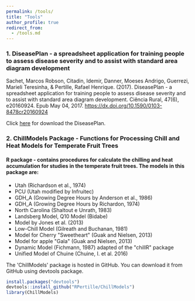 ```yaml
---
permalink: /tools/
title: "Tools"
author_profile: true
redirect_from: 
  - /tools.md
---
```



### 1. DiseasePlan - a spreadsheet application for training people to assess disease severity and to assist with standard area diagram development

Sachet, Marcos Robson, Citadin, Idemir, Danner, Moeses Andrigo, Guerrezi, Marieli Teresinha, & Pertille, Rafael Henrique. (2017). DiseasePlan - a spreadsheet application for training people to assess disease severity and to assist with standard area diagram development. Ciência Rural, 47(6), e20160924. Epub May 04, 2017. https://dx.doi.org/10.1590/0103-8478cr20160924

Click [here](https://www.researchgate.net/publication/308948364_DiseasePlan_-_a_spreadsheet_application_for_training_people_to_assess_disease_severity_and_to_assist_with_standard_area_diagram_development_DownloadUnzip_Run_DiseasePlanxlsm) for download the DiseasePlan.


### 2. ChillModels Package - Functions for Processing Chill and Heat Models for Temperate Fruit Trees

#### R package - contains procedures for calculate the chilling and heat accumulation for studies in the temperate fruit trees. The models in this package are:
- Utah (Richardson et al., 1974)
- PCU (Utah modified by Infruitec)
- GDH_A (Growing Degree Hours by Anderson et al., 1986)
- GDH_A (Growing Degree Hours by Richardon, 1974)
- North Carolina (Shaltout e Unrath, 1983)
- Landsberg Model, Q10 Model (Bidabe)
- Model by Jones et al. (2013)
- Low-Chill Model (Gilreath and Buchanan, 1981)
- Model for Cherry "Sweetheart" (Guak and Nielsen, 2013)
- Model for apple "Gala" (Guak and Nielsen, 2013)
- Dynamic Model (Fichmann, 1987) adapted of the "chillR" package
- Unified Model of Chuine (Chuine, I. et al. 2016)

The 'ChillModels' package is hosted in GitHub. You can download it from GitHub using devtools package.

```r
install.packages("devtools")
devtools::install_github("RPertille/ChillModels")
library(ChillModels)
```
